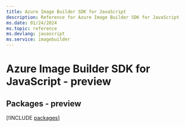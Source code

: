 ```yaml
---
title: Azure Image Builder SDK for JavaScript
description: Reference for Azure Image Builder SDK for JavaScript
ms.date: 01/24/2024
ms.topic: reference
ms.devlang: javascript
ms.service: imagebuilder
---
```

# Azure Image Builder SDK for JavaScript - preview
## Packages - preview
[!INCLUDE [packages](image-builder-index.md)]